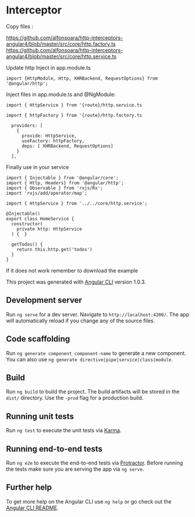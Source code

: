 # Interceptor

Copy files :

https://github.com/alfonsoara/http-interceptors-angular4/blob/master/src/core/http.factory.ts
https://github.com/alfonsoara/http-interceptors-angular4/blob/master/src/core/http.service.ts

Update http Inject in app.module.ts

`import {HttpModule, Http, XHRBackend, RequestOptions} from '@angular/http';`

Inject files in app.module.ts and @NgModule:

`import { HttpService } from '{route}/http.service.ts`

`import { httpFactory } from '{route}/http.factory.ts`
```
  providers: [
    {
      provide: HttpService,
      useFactory: httpFactory,
      deps: [ XHRBackend, RequestOptions]
    }
  ],
```
Finally use in your service

```
import { Injectable } from '@angular/core';
import { Http, Headers} from '@angular/http';
import { Observable } from 'rxjs/Rx';
import 'rxjs/add/operator/map';

import { HttpService } from '../../core/http.service';

@Injectable()
export class HomeService {
  constructor(
    private http: HttpService
  ) {  }

  getTodos() {
    return this.http.get('todos')
  }
}

```

If it does not work remember to download the example

This project was generated with [Angular CLI](https://github.com/angular/angular-cli) version 1.0.3.

## Development server

Run `ng serve` for a dev server. Navigate to `http://localhost:4200/`. The app will automatically reload if you change any of the source files.

## Code scaffolding

Run `ng generate component component-name` to generate a new component. You can also use `ng generate directive|pipe|service|class|module`.

## Build

Run `ng build` to build the project. The build artifacts will be stored in the `dist/` directory. Use the `-prod` flag for a production build.

## Running unit tests

Run `ng test` to execute the unit tests via [Karma](https://karma-runner.github.io).

## Running end-to-end tests

Run `ng e2e` to execute the end-to-end tests via [Protractor](http://www.protractortest.org/).
Before running the tests make sure you are serving the app via `ng serve`.

## Further help

To get more help on the Angular CLI use `ng help` or go check out the [Angular CLI README](https://github.com/angular/angular-cli/blob/master/README.md).
